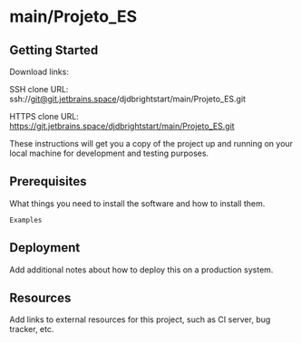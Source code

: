 # main/Projeto_ES



## Getting Started

Download links:

SSH clone URL: ssh://git@git.jetbrains.space/djdbrightstart/main/Projeto_ES.git

HTTPS clone URL: https://git.jetbrains.space/djdbrightstart/main/Projeto_ES.git



These instructions will get you a copy of the project up and running on your local machine for development and testing purposes.

## Prerequisites

What things you need to install the software and how to install them.

```
Examples
```

## Deployment

Add additional notes about how to deploy this on a production system.

## Resources

Add links to external resources for this project, such as CI server, bug tracker, etc.
